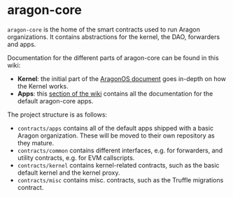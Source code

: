 # aragon-core

`aragon-core` is the home of the smart contracts used to run Aragon organizations. It contains abstractions for the kernel, the DAO, forwarders and apps.

Documentation for the different parts of aragon-core can be found in this wiki:

- **Kernel**: the initial part of the [AragonOS document](../AragonOS_document/#1-kernel-and-the-access-control-list) goes in-depth on how the Kernel works.
- **Apps**: this [section of the wiki](./apps) contains all the documentation for the default aragon-core apps.

The project structure is as follows:

- `contracts/apps` contains all of the default apps shipped with a basic Aragon organization. These will be moved to their own repository as they mature.
- `contracts/common` contains different interfaces, e.g. for forwarders, and utility contracts, e.g. for EVM callscripts.
- `contracts/kernel` contains kernel-related contracts, such as the basic default kernel and the kernel proxy.
- `contracts/misc` contains misc. contracts, such as the Truffle migrations contract.

